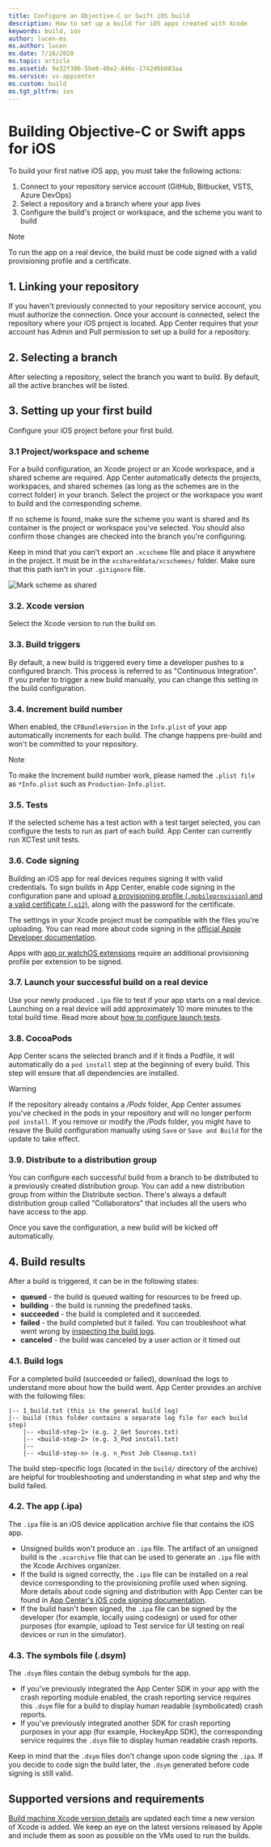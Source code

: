 ```yaml
---
title: Configure an Objective-C or Swift iOS build
description: How to set up a build for iOS apps created with Xcode
keywords: build, ios
author: lucen-ms
ms.author: lucen
ms.date: 7/16/2020
ms.topic: article
ms.assetid: 9e32f306-5be6-40e2-846c-1742d6b083aa
ms.service: vs-appcenter
ms.custom: build
ms.tgt_pltfrm: ios
---
```


# Building Objective-C or Swift apps for iOS
To build your first native iOS app, you must take the following actions:

1. Connect to your repository service account (GitHub, Bitbucket, VSTS, Azure DevOps)
2. Select a repository and a branch where your app lives
3. Configure the build's project or workspace, and the scheme you want to build

> [!NOTE]
> To run the app on a real device, the build must be code signed with a valid provisioning profile and a certificate.

## 1. Linking your repository
If you haven't previously connected to your repository service account, you must authorize the connection. Once your account is connected, select the repository where your iOS project is located. App Center requires that your account has Admin and Pull permission to set up a build for a repository.

## 2. Selecting a branch
After selecting a repository, select the branch you want to build. By default, all the active branches will be listed. 

## 3. Setting up your first build
Configure your iOS project before your first build.

### 3.1 Project/workspace and scheme
For a build configuration, an Xcode project or an Xcode workspace, and a shared scheme are required. App Center automatically detects the projects, workspaces, and shared schemes (as long as the schemes are in the correct folder) in your branch. Select the project or the workspace you want to build and the corresponding scheme.

If no scheme is found, make sure the scheme you want is shared and its container is the project or workspace you've selected. You should also confirm those changes are checked into the branch you're configuring.

Keep in mind that you can't export an `.xcscheme` file and place it anywhere in the project. It must be in the `xcshareddata/xcschemes/` folder. Make sure that this path isn't in your `.gitignore` file.

![Mark scheme as shared](images/xcode-share-scheme.png "Marking a scheme as shared in Xcode")

### 3.2. Xcode version
Select the Xcode version to run the build on.

### 3.3. Build triggers
By default, a new build is triggered every time a developer pushes to a configured branch. This process is referred to as "Continuous Integration". If you prefer to trigger a new build manually, you can change this setting in the build configuration.

### 3.4. Increment build number
When enabled, the `CFBundleVersion` in the `Info.plist` of your app automatically increments for each build. The change happens pre-build and won't be committed to your repository.

> [!NOTE]
> To make the Increment build number work, please named the `.plist file` as `*Info.plist` such as `Production-Info.plist`.

### 3.5. Tests
If the selected scheme has a test action with a test target selected, you can configure the tests to run as part of each build. App Center can currently run XCTest unit tests.

### 3.6. Code signing
Building an iOS app for real devices requires signing it with valid credentials. To sign builds in App Center, enable code signing in the configuration pane and upload [a provisioning profile (`.mobileprovision`) and a valid certificate (`.p12`)](~/build/ios/code-signing.md), along with the password for the certificate. 

The settings in your Xcode project must be compatible with the files you're uploading. You can read more about code signing in the [official Apple Developer documentation](https://developer.apple.com/support/code-signing/).

Apps with [app or watchOS extensions](https://developer.apple.com/library/archive/documentation/General/Conceptual/ExtensibilityPG/index.html) require an additional provisioning profile per extension to be signed.

### 3.7. Launch your successful build on a real device
Use your newly produced `.ipa` file to test if your app starts on a real device. Launching on a real device will add approximately 10 more minutes to the total build time. Read more about [how to configure launch tests](~/build/build-test-integration.md).

### 3.8. CocoaPods
App Center scans the selected branch and if it finds a Podfile, it will automatically do a `pod install` step at the beginning of every build. This step will ensure that all dependencies are installed. 

> [!WARNING]
> If the repository already contains a */Pods* folder, App Center assumes you've checked in the pods in your repository and will no longer perform `pod install`. If you remove or modify the */Pods* folder, you might have to resave the Build configuration manually using `Save` or `Save and Build` for the update to take effect.

### 3.9. Distribute to a distribution group
You can configure each successful build from a branch to be distributed to a previously created distribution group. You can add a new distribution group from within the Distribute section. There's always a default distribution group called "Collaborators" that includes all the users who have access to the app.

Once you save the configuration, a new build will be kicked off automatically.

## 4. Build results
After a build is triggered, it can be in the following states:

* **queued** -  the build is queued waiting for resources to be freed up.
* **building** - the build is running the predefined tasks.
* **succeeded** - the build is completed and it succeeded.
* **failed** - the build completed but it failed. You can troubleshoot what went wrong by [inspecting the build logs](~/build/troubleshooting/build-failed.md#isolating-and-interpreting-error-messages).
* **canceled** - the build was canceled by a user action or it timed out

### 4.1. Build logs
For a completed build (succeeded or failed), download the logs to understand more about how the build went. App Center provides an archive with the following files:

```NA
|-- 1_build.txt (this is the general build log)
|-- build (this folder contains a separate log file for each build step)
    |-- <build-step-1> (e.g. 2_Get Sources.txt)
    |-- <build-step-2> (e.g. 3_Pod install.txt)
    |--
    |-- <build-step-n> (e.g. n_Post Job Cleanup.txt)
```

The build step-specific logs (located in the `build/` directory of the archive) are helpful for troubleshooting and understanding in what step and why the build failed.

### 4.2. The app (.ipa)
The `.ipa` file is an iOS device application archive file that contains the iOS app.

* Unsigned builds won't produce an `.ipa` file. The artifact of an unsigned build is the `.xcarchive` file that can be used to generate an `.ipa` file with the Xcode Archives organizer.
* If the build is signed correctly, the `.ipa` file can be installed on a real device corresponding to the provisioning profile used when signing. More details about code signing and distribution with App Center can be found in [App Center's iOS code signing documentation](~/build/ios/code-signing.md).
* If the build hasn't been signed, the `.ipa` file can be signed by the developer (for example, locally using codesign) or used for other purposes (for example, upload to Test service for UI testing on real devices or run in the simulator).

### 4.3. The symbols file (.dsym)
The `.dsym` files contain the debug symbols for the app.

* If you've previously integrated the App Center SDK in your app with the crash reporting module enabled, the crash reporting service requires this `.dsym` file for a build to display human readable (symbolicated) crash reports.
* If you've previously integrated another SDK for crash reporting purposes in your app (for example, HockeyApp SDK), the corresponding service requires the `.dsym` file to display human readable crash reports.

Keep in mind that the `.dsym` files don't change upon code signing the `.ipa`. If you decide to code sign the build later, the `.dsym` generated before code signing is still valid.

[xcode-share-scheme]: images/xcode-share-scheme.png "Marking a scheme as shared in Xcode"

## Supported versions and requirements
[Build machine Xcode version details](~/build/software.md) are updated each time a new version of Xcode is added. We keep an eye on the latest versions released by Apple and include them as soon as possible on the VMs used to run the builds.

